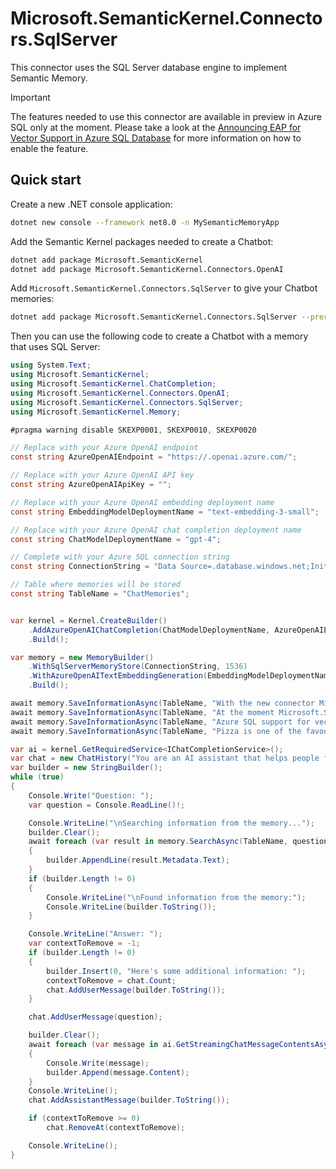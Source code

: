 # Microsoft.SemanticKernel.Connectors.SqlServer

This connector uses the SQL Server database engine to implement Semantic Memory.

> [!IMPORTANT]  
> The features needed to use this connector are available in preview in Azure SQL only at the moment. Please take a look
> at
> the [Announcing EAP for Vector Support in Azure SQL Database](https://devblogs.microsoft.com/azure-sql/announcing-eap-native-vector-support-in-azure-sql-database/)
> for more information on how to enable the feature.

## Quick start

Create a new .NET console application:

```bash
dotnet new console --framework net8.0 -n MySemanticMemoryApp
```

Add the Semantic Kernel packages needed to create a Chatbot:

```bash
dotnet add package Microsoft.SemanticKernel
dotnet add package Microsoft.SemanticKernel.Connectors.OpenAI
```

Add `Microsoft.SemanticKernel.Connectors.SqlServer` to give your Chatbot memories:

```bash
dotnet add package Microsoft.SemanticKernel.Connectors.SqlServer --prerelease
```

Then you can use the following code to create a Chatbot with a memory that uses SQL Server:

```csharp
using System.Text;
using Microsoft.SemanticKernel;
using Microsoft.SemanticKernel.ChatCompletion;
using Microsoft.SemanticKernel.Connectors.OpenAI;
using Microsoft.SemanticKernel.Connectors.SqlServer;
using Microsoft.SemanticKernel.Memory;

#pragma warning disable SKEXP0001, SKEXP0010, SKEXP0020

// Replace with your Azure OpenAI endpoint
const string AzureOpenAIEndpoint = "https://.openai.azure.com/";

// Replace with your Azure OpenAI API key
const string AzureOpenAIApiKey = "";

// Replace with your Azure OpenAI embedding deployment name
const string EmbeddingModelDeploymentName = "text-embedding-3-small";

// Replace with your Azure OpenAI chat completion deployment name
const string ChatModelDeploymentName = "gpt-4";

// Complete with your Azure SQL connection string
const string ConnectionString = "Data Source=.database.windows.net;Initial Catalog=;Authentication=Active Directory Default;Connection Timeout=30";

// Table where memories will be stored
const string TableName = "ChatMemories";


var kernel = Kernel.CreateBuilder()
    .AddAzureOpenAIChatCompletion(ChatModelDeploymentName, AzureOpenAIEndpoint, AzureOpenAIApiKey)
    .Build();

var memory = new MemoryBuilder()
    .WithSqlServerMemoryStore(ConnectionString, 1536)
    .WithAzureOpenAITextEmbeddingGeneration(EmbeddingModelDeploymentName, AzureOpenAIEndpoint, AzureOpenAIApiKey)
    .Build();

await memory.SaveInformationAsync(TableName, "With the new connector Microsoft.SemanticKernel.Connectors.SqlServer it is possible to efficiently store and retrieve memories thanks to the newly added vector support", "semantic-kernel-mssql");
await memory.SaveInformationAsync(TableName, "At the moment Microsoft.SemanticKernel.Connectors.SqlServer can be used only with Azure SQL", "semantic-kernel-azuresql");
await memory.SaveInformationAsync(TableName, "Azure SQL support for vectors is in Early Adopter Preview.", "azuresql-vector-eap");
await memory.SaveInformationAsync(TableName, "Pizza is one of the favourite food in the world.", "pizza-favourite-food");

var ai = kernel.GetRequiredService<IChatCompletionService>();
var chat = new ChatHistory("You are an AI assistant that helps people find information.");
var builder = new StringBuilder();
while (true)
{
    Console.Write("Question: ");
    var question = Console.ReadLine()!;

    Console.WriteLine("\nSearching information from the memory...");
    builder.Clear();
    await foreach (var result in memory.SearchAsync(TableName, question, limit: 3))
    {
        builder.AppendLine(result.Metadata.Text);
    }
    if (builder.Length != 0)
    {
        Console.WriteLine("\nFound information from the memory:");
        Console.WriteLine(builder.ToString());
    }

    Console.WriteLine("Answer: ");
    var contextToRemove = -1;
    if (builder.Length != 0)
    {
        builder.Insert(0, "Here's some additional information: ");
        contextToRemove = chat.Count;
        chat.AddUserMessage(builder.ToString());
    }

    chat.AddUserMessage(question);

    builder.Clear();
    await foreach (var message in ai.GetStreamingChatMessageContentsAsync(chat))
    {
        Console.Write(message);
        builder.Append(message.Content);
    }
    Console.WriteLine();
    chat.AddAssistantMessage(builder.ToString());

    if (contextToRemove >= 0)
        chat.RemoveAt(contextToRemove);

    Console.WriteLine();
}
```
